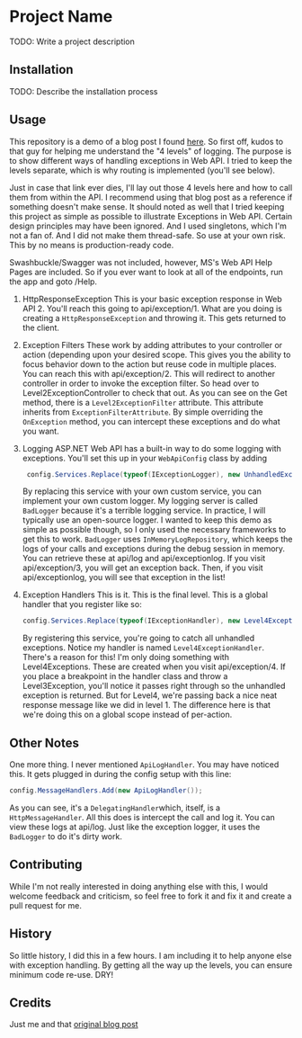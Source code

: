 
# Project Name

TODO: Write a project description

## Installation

TODO: Describe the installation process

## Usage

This repository is a demo of a blog post I found [here](https://www.exceptionnotfound.net/the-asp-net-web-api-exception-handling-pipeline-a-guided-tour/).  So first off, kudos to that guy for helping me understand the "4 levels" of logging.  The purpose is to show different ways of handling exceptions in Web API.  I tried to keep the levels separate, which is why routing is implemented (you'll see below).

Just in case that link ever dies, I'll lay out those 4 levels here and how to call them from within the API.  I recommend using that blog post as a reference if something doesn't make sense.  It should noted as well that I tried keeping this project as simple as possible to illustrate Exceptions in Web API.  Certain design principles may have been ignored.  And I used singletons, which I'm not a fan of.  And I did not make them thread-safe.  So use at your own risk.  This by no means is production-ready code.

Swashbuckle/Swagger was not included, however, MS's Web API Help Pages are included.  So if you ever want to look at all of the endpoints, run the app and goto /Help.

1. HttpResponseException
	This is your basic exception response in Web API 2.  You'll reach this going to api/exception/1.  What are you doing is creating a `HttpResponseException` and throwing it.  This gets returned to the client.
2. Exception Filters
	These work by adding attributes to your controller or action (depending upon your desired scope.  This gives you the ability to focus behavior down to the action but reuse code in multiple places.  You can reach this with api/exception/2.  This will redirect to another controller in order to invoke the exception filter.  So head over to Level2ExceptionController to check that out.  As you can see on the Get method, there is a `Level2ExceptionFilter` attribute.  This attribute inherits from `ExceptionFilterAttribute`.  By simple overriding the `OnException` method, you can intercept these exceptions and do what you want.

3. Logging
	ASP.NET Web API has a built-in way to do some logging with exceptions.  You'll set this up in your `WebApiConfig` class by adding 
	```c#
	 config.Services.Replace(typeof(IExceptionLogger), new UnhandledExceptionLogger());
	 ```  
	 By replacing this service with your own custom service, you can implement your own custom logger.  My logging server is called `BadLogger` because it's a terrible logging service.  In practice, I will typically use an open-source logger.  I wanted to keep this demo as simple as possible though, so I only used the necessary frameworks to get this to work.  `BadLogger` uses `InMemoryLogRepository`, which keeps the logs of your calls and exceptions during the debug session in memory.  You can retrieve these at api/log and api/exceptionlog.  If you visit api/exception/3, you will get an exception back.  Then, if you visit api/exceptionlog, you will see that exception in the list!
4. Exception Handlers
	This is it.  This is the final level.  This is a global handler that you register like so:
	```C#
	config.Services.Replace(typeof(IExceptionHandler), new Level4ExceptionHandler());
	```
	By registering this service, you're going to catch all unhandled exceptions.  Notice my handler is named `Level4ExceptionHandler`.  There's a reason for this!  I'm only doing something with Level4Exceptions.  These are created when you visit api/exception/4.  If you place a breakpoint in the handler class and throw a Level3Exception, you'll notice it passes right through so the unhandled exception is returned.  But for Level4, we're passing back a nice neat response message like we did in level 1.  The difference here is that we're doing this on a global scope instead of per-action.  

## Other Notes

One more thing.  I never mentioned `ApiLogHandler`.  You may have noticed this.  It gets plugged in during the config setup with this line:
```C#
config.MessageHandlers.Add(new ApiLogHandler());
```

As you can see, it's a `DelegatingHandler`which, itself, is a `HttpMessageHandler`.  All this does is intercept the call and log it.  You can view these logs at api/log.  Just like the exception logger, it uses the `BadLogger` to do it's dirty work.


## Contributing

While I'm not really interested in doing anything else with this, I would welcome feedback and criticism, so feel free to fork it and fix it and create a pull request for me.

## History

So little history, I did this in a few hours.  I am including it to help anyone else with exception handling.  By getting all the way up the levels, you can ensure minimum code re-use.  DRY!

## Credits

Just me and that [original blog post](https://www.exceptionnotfound.net/the-asp-net-web-api-exception-handling-pipeline-a-guided-tour/)